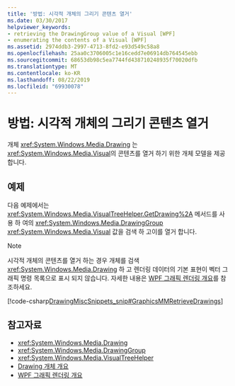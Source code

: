 ```yaml
---
title: '방법: 시각적 개체의 그리기 콘텐츠 열거'
ms.date: 03/30/2017
helpviewer_keywords:
- retrieving the DrawingGroup value of a Visual [WPF]
- enumerating the contents of a Visual [WPF]
ms.assetid: 2974ddb3-2997-4713-8fd2-e93d549c58a8
ms.openlocfilehash: 25aa0c3706005c1e16cedd7e06914db764545ebb
ms.sourcegitcommit: 68653db98c5ea7744fd438710248935f70020dfb
ms.translationtype: MT
ms.contentlocale: ko-KR
ms.lasthandoff: 08/22/2019
ms.locfileid: "69930078"
---
```

# <a name="how-to-enumerate-drawing-content-of-a-visual"></a>방법: 시각적 개체의 그리기 콘텐츠 열거
개체 <xref:System.Windows.Media.Drawing> 는<xref:System.Windows.Media.Visual>의 콘텐츠를 열거 하기 위한 개체 모델을 제공 합니다.  
  
## <a name="example"></a>예제  
 다음 예제에서는 <xref:System.Windows.Media.VisualTreeHelper.GetDrawing%2A> 메서드를 사용 하 여의 <xref:System.Windows.Media.DrawingGroup> <xref:System.Windows.Media.Visual> 값을 검색 하 고이를 열거 합니다.  
  
> [!NOTE]
> 시각적 개체의 콘텐츠를 열거 하는 경우 개체를 검색 <xref:System.Windows.Media.Drawing> 하 고 렌더링 데이터의 기본 표현이 벡터 그래픽 명령 목록으로 표시 되지 않습니다. 자세한 내용은 [WPF 그래픽 렌더링 개요](wpf-graphics-rendering-overview.md)를 참조하세요.  
  
 [!code-csharp[DrawingMiscSnippets_snip#GraphicsMMRetrieveDrawings](~/samples/snippets/csharp/VS_Snippets_Wpf/DrawingMiscSnippets_snip/CSharp/EnumerateDrawingsExample.xaml.cs#graphicsmmretrievedrawings)]  
  
## <a name="see-also"></a>참고자료

- <xref:System.Windows.Media.Drawing>
- <xref:System.Windows.Media.DrawingGroup>
- <xref:System.Windows.Media.VisualTreeHelper>
- [Drawing 개체 개요](drawing-objects-overview.md)
- [WPF 그래픽 렌더링 개요](wpf-graphics-rendering-overview.md)
